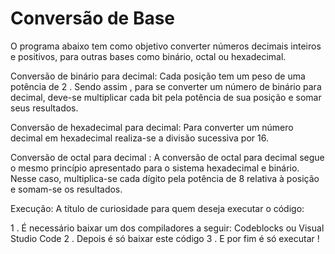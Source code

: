 # Conversão de Base

O programa abaixo tem como objetivo converter números decimais inteiros e positivos, para outras bases como binário, octal ou hexadecimal.

Conversão de binário para decimal:
Cada posição tem um peso de uma potência de 2 . Sendo assim , para se converter um número de binário para decimal, deve-se multiplicar cada bit pela potência de sua posição e somar seus resultados.

Conversão de hexadecimal para decimal:
Para converter um número decimal em hexadecimal realiza-se a divisão sucessiva por 16.

Conversão de octal para decimal :
A conversão de octal para decimal segue o mesmo princípio apresentado para o sistema hexadecimal e binário. Nesse caso, multiplica-se cada dígito pela potência de 8 relativa à posição e somam-se os resultados.

Execução:
 A título de curiosidade para quem deseja executar o código:
 
 1 . É necessário baixar um dos compiladores a seguir: Codeblocks ou Visual Studio Code
 2 . Depois é só baixar este código
 3 . E por fim é só executar !
